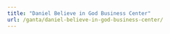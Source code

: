 ```yaml
---
title: "Daniel Believe in God Business Center"
url: /ganta/daniel-believe-in-god-business-center/
---
```

